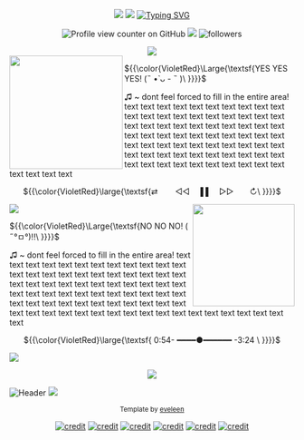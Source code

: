  <!-- template is made for laptop/desktop, but it's not completely broken on mobile. -->
<p align="center">
  <img src= https://64.media.tumblr.com/16ab4250df2c3c8123acf22afb834456/a141beeef0eba544-aa/s2048x3072/4480212d1a9389a3b71ff5fa1042fa16d29c88b3.pnj>
  <img src="https://64.media.tumblr.com/5403d717d7c14c64c63b2800f460ff05/518f1ae780c738ef-be/s2048x3072/0447d02103f32a215a8ec3332beacb4d9529fec8.pnj">
  <a href="https://git.io/typing-svg"><img src="https://readme-typing-svg.demolab.com?font=Tektur&size=30&duration=1000&pause=1000&color=00B5BD&center=true&multiline=true&width=435&height=79&lines=Virtual+singer+.+.+.;.+.+.+Turned+internet+icon+!!!" alt="Typing SVG" /></a>

<div align="center">
  
  ![Profile view counter on GitHub](https://komarev.com/ghpvc/?username=YOUR-GITHUB-USERNAME&color=00b5bd&style=plastic&label=MikuViews!) <!-- this is a profile view counter!make sure to edit "YOUR-GITHUB-USERNAME"! --> 
  <img src="https://64.media.tumblr.com/87fd7110c697a45ae7a9d5a9e1b0923c/92b6402e4022ca16-c7/s75x75_c1/7192d36bd8977a46b434e65ac1931ed81fa62036.gifv">
  <img alt="followers" title="Follow me on Github" src="https://img.shields.io/github/followers/YOUR-GITHUB-USERNAME?color=00b5bd&style=plastic&abbreviated=false&label=MikuFans!"/> <!-- this is a follower counter! make sure to edit "YOUR-GITHUB-USERNAME"! -->

<img src=https://64.media.tumblr.com/494f43a77fc511198310c7ac75828a3c/a141beeef0eba544-8a/s2048x3072/e3e479332f82c0b763146556ecf8b0e258a63fa9.pnj>

</div>

  <img align="left" height="200" width="200" src="https://64.media.tumblr.com/e0ca94c6e3f4765cf570f062cf1aa17b/99b8931e1cf23bb0-f6/s100x200/484ed86312a0a1d8b0a99189d8dc41ff94dc46ec.gifv">
  
  ${{\color{VioletRed}\Large{\textsf{YES YES YES!    (˵ •̀ ᴗ - ˵ )\ \}}}}\$  <br> 

♫ ~ dont feel forced to fill in the entire area! text text text text text text text text text text text text text text text text text text text text text text text text text text text text text text text text text text text text text text text text text text text text text text text text text text text text text text text text text text text text text text text text text text text text text text text text text text <br>
    <!-- Replace the 'text' with info about yourself! -->
    <p align="center">
  ${{\color{VioletRed}\large{\textsf{⇄⠀⠀⠀◁◁⠀ ▐  ▌ ⠀▷▷  ⠀ ⠀↻\ \}}}}\$  <br>

</p>

<img src=https://64.media.tumblr.com/494f43a77fc511198310c7ac75828a3c/a141beeef0eba544-8a/s2048x3072/e3e479332f82c0b763146556ecf8b0e258a63fa9.pnj>

<img align="right" width="180" height="180" src="https://64.media.tumblr.com/ed947aba21eb2be9e5379ed370107b93/99b8931e1cf23bb0-d0/s100x200/f9cbadfd23faf98f3be237943c5340c298e80ea2.gifv">

  <div align="left">

  ${{\color{VioletRed}\Large{\textsf{NO NO NO! ( ˶°ㅁ°)!!\ \}}}}\$  <br> 

</div>
♫ ~ dont feel forced to fill in the entire area! text text text text text text text text text text text text text text text text text text text text text text text text text text text text text text text text text text text text text text text text text text text text text text text text text text text text text text text text text text text text text text text text text text text text text text text text text text <br>
    <!-- Replace the 'text' with info about people you do not want interacting  --> 
    <div align="center">
     
  ${{\color{VioletRed}\large{\textsf{ 0:54- ━━━━●━━━━━━ -3:24 \ \}}}}\$  <br>
</div>
<img src=https://64.media.tumblr.com/494f43a77fc511198310c7ac75828a3c/a141beeef0eba544-8a/s2048x3072/e3e479332f82c0b763146556ecf8b0e258a63fa9.pnj>


<p align="center">

<img src="https://64.media.tumblr.com/b2335da93753a19538faa61b897b6ae7/abc65c28f442103a-7a/s500x750/bf2394e9d4f8c42057a9866020880fa31466390b.gifv">


<img src="https://64.media.tumblr.com/5403d717d7c14c64c63b2800f460ff05/518f1ae780c738ef-be/s2048x3072/0447d02103f32a215a8ec3332beacb4d9529fec8.pnj" alt="Header"> <img src=https://64.media.tumblr.com/509ed86e2e56ad61e93c1f1c5cd788b9/a141beeef0eba544-2c/s2048x3072/b38a55535ceecd93a03685dad8c1ab1f2c2c721f.pnj>

</p>

<div align="center">

<sub>Template by [eveleen](https://github.com/COUNTRY-HUMANS)
 
[![credit](https://64.media.tumblr.com/9084775267f845a1366928f5328c31bb/34c4e2eea20083af-cc/s75x75_c1/db6a1ba2ef6a0dd6d78c236338edb81d327ec056.gifv)](https://www.tumblr.com/miceontheweb/720725585660411904/hatsune-miku-favicons)
[![credit](https://64.media.tumblr.com/9084775267f845a1366928f5328c31bb/34c4e2eea20083af-cc/s75x75_c1/db6a1ba2ef6a0dd6d78c236338edb81d327ec056.gifv)](https://www.tumblr.com/thehatsunemiku/765536701736255488/blog-is-now-inactive?source=share)
[![credit](https://64.media.tumblr.com/9084775267f845a1366928f5328c31bb/34c4e2eea20083af-cc/s75x75_c1/db6a1ba2ef6a0dd6d78c236338edb81d327ec056.gifv)](https://www.tumblr.com/faviconuploader/751010459593932800/miku-things?source=share )
[![credit](https://64.media.tumblr.com/9084775267f845a1366928f5328c31bb/34c4e2eea20083af-cc/s75x75_c1/db6a1ba2ef6a0dd6d78c236338edb81d327ec056.gifv)](https://www.tumblr.com/kuro-web/769079000641536000/hatsune-miku-pixels-f2u-with-rebloglike?source=share)
[![credit](https://64.media.tumblr.com/9084775267f845a1366928f5328c31bb/34c4e2eea20083af-cc/s75x75_c1/db6a1ba2ef6a0dd6d78c236338edb81d327ec056.gifv)](https://www.tumblr.com/omi-resources/771050704613916672/im-going-to-write-a-fanfic-and-i-was-hoping-for-a)
[![credit](https://64.media.tumblr.com/9084775267f845a1366928f5328c31bb/34c4e2eea20083af-cc/s75x75_c1/db6a1ba2ef6a0dd6d78c236338edb81d327ec056.gifv)](https://www.tumblr.com/rwbyhate/772417900865781760/vocaloid-imvu-buttons-stamp)
</div>
